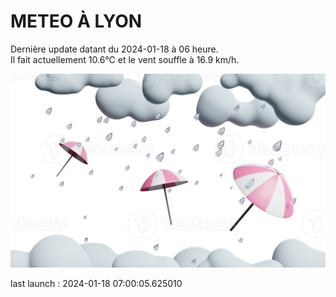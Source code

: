 # METEO À LYON

Dernière update datant du 2024-01-18 à 06 heure.  
Il fait actuellement 10.6°C et le vent souffle à 16.9 km/h.      

![](./.github/rain.png)

last launch : 2024-01-18 07:00:05.625010

